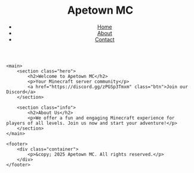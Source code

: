 <!DOCTYPE html>
<html lang="en">
<head>
    <meta charset="UTF-8">
    <meta name="viewport" content="width=device-width, initial-scale=1.0">
    <title>Apetown MC</title>
    <link rel="stylesheet" href="styles.css">
</head>
<body>
    <header>
        <div class="container">
            <h1>Apetown MC</h1>
            <nav>
                <ul>
                    <li><a href="#">Home</a></li>
                    <li><a href="#">About</a></li>
                    <li><a href="#">Contact</a></li>
                </ul>
            </nav>
        </div>
    </header>

    <main>
        <section class="hero">
            <h2>Welcome to Apetown MC</h2>
            <p>Your Minecraft server community</p>
            <a href="https://discord.gg/zPGSp3Tmxm" class="btn">Join our Discord</a>
        </section>

        <section class="info">
            <h2>About Us</h2>
            <p>We offer a fun and engaging Minecraft experience for players of all levels. Join us now and start your adventure!</p>
        </section>
    </main>

    <footer>
        <div class="container">
            <p>&copy; 2025 Apetown MC. All rights reserved.</p>
        </div>
    </footer>
</body>
</html>
